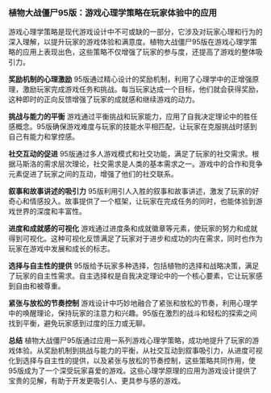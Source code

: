 ### 植物大战僵尸95版：游戏心理学策略在玩家体验中的应用

游戏心理学策略是现代游戏设计中不可或缺的一部分，它涉及对玩家心理和行为的深入理解，以提升玩家的游戏体验和满意度。植物大战僵尸95版在游戏心理学策略的应用上表现出色，这些策略不仅增强了玩家的参与度，还提高了游戏的整体吸引力。

**奖励机制的心理激励**
95版通过精心设计的奖励机制，利用了心理学中的正增强原理，激励玩家完成游戏任务和挑战。每当玩家达成一个目标，他们就会获得奖励，这种即时的正向反馈增强了玩家的成就感和继续游戏的动力。

**挑战与能力的平衡**
游戏通过平衡挑战和玩家能力，应用了自我决定理论中的胜任感概念。95版确保游戏难度与玩家的技能水平相匹配，让玩家在克服挑战时感到自己有能力和掌控感。

**社交互动的促进**
95版通过多人游戏模式和社交功能，满足了玩家的社交需求。根据马斯洛的需求层次理论，社交需求是人类的基本需求之一。游戏中的合作和竞争元素促进了玩家之间的互动，增强了他们的社交联系。

**叙事和故事讲述的吸引力**
95版利用引人入胜的叙事和故事讲述，激发了玩家的好奇心和情感投入。故事提供了一个框架，让玩家在完成任务的同时，也能体验到游戏世界的深度和丰富性。

**进度和成就感的可视化**
游戏通过进度条和成就徽章等元素，使玩家的努力和成就得到可视化。这种可视化反馈满足了玩家对于进步和成功的内在需求，同时也作为玩家在游戏中发展和成长的标志。

**选择与自主性的提供**
95版给予玩家多种选择，包括植物的选择和战略决策，满足了玩家的自主性需求。自主选择权是自我决定理论中的一个核心要素，它让玩家感到自由和被尊重。

**紧张与放松的节奏控制**
游戏设计中巧妙地融合了紧张和放松的节奏，利用心理学中的唤醒理论，保持玩家的注意力和兴趣。95版在激烈的战斗和轻松的探索之间找到平衡，避免玩家感到过度的压力或无聊。

**总结**
植物大战僵尸95版通过应用一系列游戏心理学策略，成功地提升了玩家的游戏体验。从奖励机制到挑战与能力的平衡，从社交互动到叙事吸引力，从进度可视化到选择与自主性的提供，以及紧张与放松的节奏控制，这些策略共同作用，使95版成为了一个深受玩家喜爱的游戏。这些心理学原理的应用为游戏设计提供了宝贵的见解，有助于开发更吸引人、更具参与感的游戏。